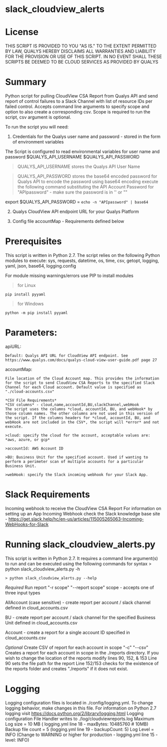 # slack_cloudview_alerts

# License
THIS SCRIPT IS PROVIDED TO YOU "AS IS."  TO THE EXTENT PERMITTED BY LAW, QUALYS HEREBY DISCLAIMS ALL WARRANTIES AND LIABILITY FOR THE PROVISION OR USE OF THIS SCRIPT.  IN NO EVENT SHALL THESE SCRIPTS BE DEEMED TO BE CLOUD SERVICES AS PROVIDED BY QUALYS

# Summary
Python script for pulling CloudView CSA Report from Qualys API and send report of
control failures to a Slack Channel with list of resource IDs per failed control. Accepts command line arguments to specify scope and option to also create a corresponding csv. Scope is required to run the script, csv argument is optional.

To run the script you will need:

1. Credentials for the Qualys user name and password - stored in the form of environment variables

The Script is configured to read environmental variables for user name and password
$QUALYS_API_USERNAME
$QUALYS_API_PASSWORD

> QUALYS_API_USERNAME stores the Qualys API User Name

> QUALYS_API_PASSWORD stores the base64 encoded password for Qualys API
to encode the password using base64 encoding execute the following command substituting the API Account Password for "APIpassword" - make sure the password is in '' or ""

export $QUALYS_API_PASSWORD = `echo -n "APIpassword" | base64`


2. Qualys CloudView API endpoint URL for your Qualys Platform

3. Config file accountMap  - Requirements defined below

# Prerequisites
This script is written in Python 2.7.
The script relies on the following Python modules to execute: sys, requests, datetime, os, time, csv, getopt, logging, yaml, json, base64, logging.config

For module missing warnings/errors use PIP to install modules
> for Linux

`pip install pyyaml`

> for Windows

`python -m pip install pyyaml`



# Parameters:

  apiURL:

    Default: Qualys API URL for CloudView API endpoint. See https://www.qualys.com/docs/qualys-cloud-view-user-guide.pdf page 27    

  accountMap:

    File location of the Cloud Account map. This provides the information for the script to send CloudView CSA Reports to the specified Slack Channel for each Cloud account. Default value is specified as "./cloud-accounts.csv"

    *CSV File Requirements*
    *CSV columns* - cloud,name,accountId,BU,slackChannel,webHook
    The script uses the columns *cloud, accountId, BU, and webHook* by those column names. The other columns are not used in this version of the script. If the columns headers for *cloud, accountId, BU, and webHook are not included in the CSV*, the script will *error* and not execute.

    >cloud: specify the cloud for the account, acceptable values are: *aws, azure, or gcp*

    >accountId: AWS Account ID

    >BU: Business Unit for the specified account. Used if wanting to perform a perimeter scan of multiple accounts for a particular Business Unit.

    >webHook: specify the Slack incoming webhook for your Slack App.

# Slack Requirements
Incoming webhook to receive the CloudView CSA Report
For information on setting up an App Incoming Webhook check the Slack knowledge base site - https://get.slack.help/hc/en-us/articles/115005265063-Incoming-WebHooks-for-Slack

# Running slack_cloudview_alerts.py
This script is written in Python 2.7. It requires a command line argument(s) to run and can be executed using the following commands for syntax
    > python slack_cloudview_alerts.py -h

    > python slack_cloudview_alerts.py --help

*Required* Run report
"-r scope" "--report scope"
scope - accepts one of three input types

AllAccount (case sensitive) - create report per account / slack channel defined in cloud_accounts.csv

BU - create report per account / slack channel  for the specified Business Unit defined in cloud_accounts.csv

Account - create a report for a single account ID specified in cloud_accounts.csv

*Optional* Create CSV of report for each account in scope
"-c" "--csv"
Creates a report for each account in scope in the ./reports directory. If you wish to change the location of the reports modify lines 90, 152, & 153
Line 90 sets the file path for the report
Line 152/153 checks for the existence of the reports folder and creates "./reports" if it does not exist.

# Logging
Logging configuration files is located in ./config/logging.yml. To change logging behavior, make changes in this file. For information on Python 2.7 logging visit https://docs.python.org/2/library/logging.html
Logging configuration
File Handler writes to ./log/cloudviewreports.log
Maximum Log size = 10 MB ( logging.yml line 18 - maxBytes: 10485760 # 10MB)
Backup file count = 5 (logging.yml line 19 - backupCount: 5)
Log Level = INFO (Change to WARNING or higher for production - logging.yml line 15 - level: INFO)
